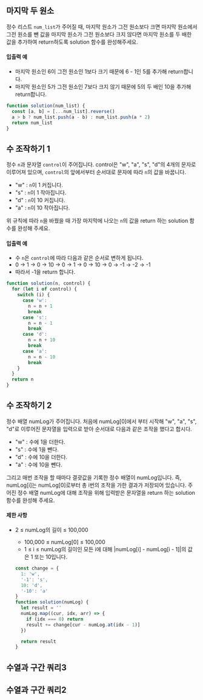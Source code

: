 ## 마지막 두 원소

정수 리스트 `num_list`가 주어질 때, 마지막 원소가 그전 원소보다 크면 마지막 원소에서 그전 원소를 뺀 값을 마지막 원소가 그전 원소보다 크지 않다면 마지막 원소를 두 배한 값을 추가하여 return하도록 solution 함수를 완성해주세요.

#### 입출력 예

- 마지막 원소인 6이 그전 원소인 1보다 크기 때문에 6 - 1인 5를 추가해 return합니다.
- 마지막 원소인 5가 그전 원소인 7보다 크지 않기 때문에 5의 두 배인 10을 추가해 return합니다.

```javascript
function solution(num_list) {
  const [a, b] = [...num_list].reverse()
  a > b ? num_list.push(a - b) : num_list.push(a * 2)
  return num_list
}
```

## 수 조작하기 1

정수 `n`과 문자열 `control`이 주어집니다. control은 "w", "a", "s", "d"의 4개의 문자로 이루어져 있으며, `control`의 앞에서부터 순서대로 문자에 따라 `n`의 값을 바꿉니다.

- "w" : `n`이 1 커집니다.
- "s" : `n`이 1 작아집니다.
- "d" : `n`이 10 커집니다.
- "a" : `n`이 10 작아집니다.

위 규칙에 따라 `n`을 바꿨을 때 가장 마지막에 나오는 `n`의 값을 return 하는 solution 함수를 완성해 주세요.

#### 입출력 예

- 수 `n`은 `control`에 따라 다음과 같은 순서로 변하게 됩니다.
- 0 → 1 → 0 → 10 → 0 → 1 → 0 → 10 → 0 → -1 → -2 → -1
- 따라서 -1을 return 합니다.

```javascript
function solution(n, control) {
  for (let i of control) {
    switch (i) {
      case 'w':
        n = n + 1
        break
      case 's':
        n = n - 1
        break
      case 'd':
        n = n + 10
        break
      case 'a':
        n = n - 10
        break
    }
  }
  return n
}
```

## 수 조작하기 2

정수 배열 numLog가 주어집니다. 처음에 numLog[0]에서 부터 시작해 "w", "a", "s", "d"로 이루어진 문자열을 입력으로 받아 순서대로 다음과 같은 조작을 했다고 합시다.

- "w" : 수에 1을 더한다.
- "s" : 수에 1을 뺀다.
- "d" : 수에 10을 더한다.
- "a" : 수에 10을 뺀다.

그리고 매번 조작을 할 때마다 결괏값을 기록한 정수 배열이 numLog입니다. 즉, numLog[i]는 numLog[0]로부터 총 i번의 조작을 가한 결과가 저장되어 있습니다.
주어진 정수 배열 numLog에 대해 조작을 위해 입력받은 문자열을 return 하는 solution 함수를 완성해 주세요.

#### 제한 사항

- 2 ≤ numLog의 길이 ≤ 100,000

  - 100,000 ≤ numLog[0] ≤ 100,000
  - 1 ≤ i ≤ numLog의 길이인 모든 i에 대해 |numLog[i] - numLog[i - 1]|의 값은 1 또는 10입니다.

  ```javascript
  const change = {
    1: 'w',
    '-1': 's',
    10: 'd',
    '-10': 'a'
  }
  function solution(numLog) {
    let result = ''
    numLog.map((cur, idx, arr) => {
      if (idx === 0) return
      result += change[cur - numLog.at(idx - 1)]
    })

    return result
  }
  ```

## 수열과 구간 쿼리3

## 수열과 구간 쿼리2
